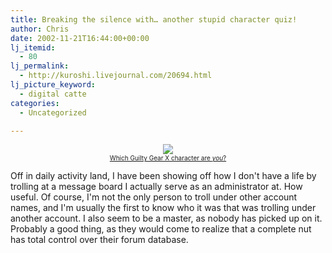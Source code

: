 ```yaml
---
title: Breaking the silence with… another stupid character quiz!
author: Chris
date: 2002-11-21T16:44:00+00:00
lj_itemid:
  - 80
lj_permalink:
  - http://kuroshi.livejournal.com/20694.html
lj_picture_keyword:
  - digital catte
categories:
  - Uncategorized

---
```

<center>
  <a href="http://www.dormantchaos.com/ggxquiz.html" target="new"><img border="0" src="https://i2.wp.com/www.dormantchaos.com/ggx_chipp2.jpg?w=840" data-recalc-dims="1" /></a><br /> <font size="1"><a href="http://www.dormantchaos.com/ggxquiz.html" target="new">Which Guilty Gear X character are <i>you</i>?</a></font>
</center>

Off in daily activity land, I have been showing off how I don't have a life by trolling at a message board I actually serve as an administrator at. How useful. Of course, I'm not the only person to troll under other account names, and I'm usually the first to know who it was that was trolling under another account. I also seem to be a master, as nobody has picked up on it. Probably a good thing, as they would come to realize that a complete nut has total control over their forum database.
